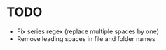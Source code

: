 # TODO
- Fix series regex (replace multiple spaces by one)
- Remove leading spaces in file and folder names

